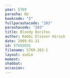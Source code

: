 ```yaml
---
year: 5769
parasha: Bo
bookcode: "2"
fullparashacode: "203"
parashacode: "203"
title: Bloody Doritos
author: Rabbi Eliezer Hirsch
date: 2009-01-31
id: 57692031
filename: 5769-203-1
layout: audio
moment: 
shabbat: 
occasion: 
---
```

